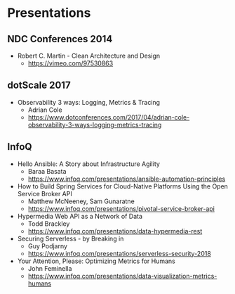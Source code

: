 # Presentations
## NDC Conferences 2014
* Robert C. Martin - Clean Architecture and Design
  * https://vimeo.com/97530863

## dotScale 2017
* Observability 3 ways: Logging, Metrics & Tracing
  * Adrian Cole
  * https://www.dotconferences.com/2017/04/adrian-cole-observability-3-ways-logging-metrics-tracing

## InfoQ
* Hello Ansible: A Story about Infrastructure Agility
  * Baraa Basata
  * https://www.infoq.com/presentations/ansible-automation-principles
* How to Build Spring Services for Cloud-Native Platforms Using the Open Service Broker API
  * Matthew McNeeney, Sam Gunaratne
  * https://www.infoq.com/presentations/pivotal-service-broker-api
* Hypermedia Web API as a Network of Data
  * Todd Brackley
  * https://www.infoq.com/presentations/data-hypermedia-rest
* Securing Serverless - by Breaking in
  * Guy Podjarny
  * https://www.infoq.com/presentations/serverless-security-2018
* Your Attention, Please: Optimizing Metrics for Humans
  * John Feminella
  * https://www.infoq.com/presentations/data-visualization-metrics-humans
